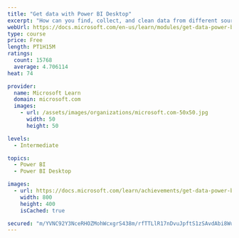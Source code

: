 ```yaml
---
title: "Get data with Power BI Desktop"
excerpt: "How can you find, collect, and clean data from different sources? Power BI is a tool for making sense of your data. You will learn tricks to make data-gathering easier."
webUrl: https://docs.microsoft.com/en-us/learn/modules/get-data-power-bi/
type: course
price: Free
length: PT1H15M
ratings:
  count: 15768
  average: 4.706114
heat: 74

provider:
  name: Microsoft Learn
  domain: microsoft.com
  images:
    - url: /assets/images/organizations/microsoft.com-50x50.jpg
      width: 50
      height: 50

levels:
  - Intermediate

topics:
  - Power BI
  - Power BI Desktop

images:
  - url: https://docs.microsoft.com/learn/achievements/get-data-power-bi-desktop-social.png
    width: 800
    height: 400
    isCached: true

secured: "m/YVNC92Y3NceRHOZMohWcxgrS438m/rfTTLlR17nDvuJpftS1zSAvdAbi8WuTY7ghxn1WFPypJaA1mIOf5BWrdm8NqYR1OgBPgKbnpGHgG5E2jm/yRwbz9cqw3PVtRadaMf3UrAPBdgyqdHO6ewHkech3Gs5lr62yiSFj5CSyujRSvDOxxrP228hYKFQcSxWxMR6czyOuhDfxfX9r5yhY5Mlhlku7mDelPwQKTsnnoVydoVW3YoxxdHOLrzEcpD4VmBRHIiNVrFMkFb5cKP0eLmzTNGdD1Hd0oHfN78CaBPHOgF+PdpJzoEJS+EZ/SfTrLZ6HOd1DMfSdiG+niF3+DdeCjKYdJ9sVWOY5xLnkFgf1NZ1NhJ0xdVUa7BF5QeCUeRsgouTBmbdyG5hhpP+qVqUUGAopvjB+nZsjnOCzlix76yiA3/1VhC3ITxfbaL;23vG/y6hVVRE92/m2QjFkA=="
---
```


